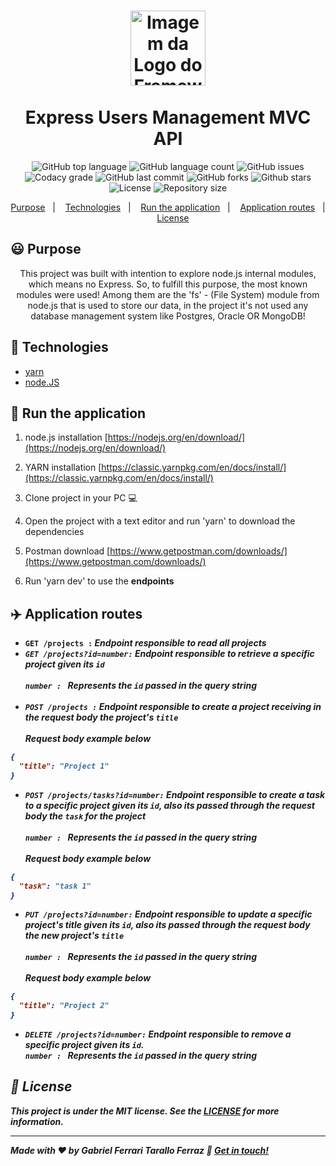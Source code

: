 <h1 align="center">
  <img alt="Imagem da Logo do Framework express.js" src="https://upload.wikimedia.org/wikipedia/commons/6/64/Expressjs.png" height="120" /><br><br> Express Users Management MVC API
</h1>

<p align="center">
  <img alt="GitHub top language" src="https://img.shields.io/github/languages/top/gftf2011/express-mvc">
  
  <img alt="GitHub language count" src="https://img.shields.io/github/languages/count/gftf2011/express-mvc">
  
  <img alt="GitHub issues" src="https://img.shields.io/github/issues/gftf2011/express-mvc">

  <img alt="Codacy grade" src="https://img.shields.io/codacy/grade/b37f8e24805143d08bb2b674e5255ef7">
  
  <img alt="GitHub last commit" src="https://img.shields.io/github/last-commit/gftf2011/express-mvc">

  <img alt="GitHub forks" src="https://img.shields.io/github/forks/gftf2011/express-mvc">

  <img alt="Github stars" src="https://img.shields.io/github/stars/gftf2011/express-mvc">

  <img alt="License" src="https://img.shields.io/github/license/gftf2011/express-mvc">

  <img alt="Repository size" src="https://img.shields.io/github/repo-size/gftf2011/express-mvc">
</p>

<p align="center">
  <a href="#smiley-purpose">Purpose</a>&nbsp;&nbsp;&nbsp;|&nbsp;&nbsp;&nbsp;
  <a href="#rocket-technologies">Technologies</a>&nbsp;&nbsp;&nbsp;|&nbsp;&nbsp;&nbsp;
  <a href="#car-run-the-application">Run the application</a>&nbsp;&nbsp;&nbsp;|&nbsp;&nbsp;&nbsp;
  <a href="#airplane-application-routes">Application routes</a>&nbsp;&nbsp;&nbsp;|&nbsp;&nbsp;&nbsp;
  <a href="#memo-license">License</a>
</p>

## :smiley: Purpose

<p align="center">
  This project was built with intention to explore node.js internal modules, which means no Express. So, to fulfill this purpose, the most known modules were used! Among them are the 'fs' - (File System) module from node.js that is used to store our data, in the project it's not used any database management system like Postgres, Oracle OR MongoDB!
</p>

## :rocket: Technologies

  - [yarn](https://classic.yarnpkg.com/lang/en/)
  - [node.JS](https://nodejs.org/en/)

## :car: Run the application

1. node.js installation [https://nodejs.org/en/download/](https://nodejs.org/en/download/)

2. YARN installation [https://classic.yarnpkg.com/en/docs/install/](https://classic.yarnpkg.com/en/docs/install/)

3. Clone project in your PC :computer:

4. Open the project with a text editor and run 'yarn' to download the dependencies

5. Postman download [https://www.getpostman.com/downloads/](https://www.getpostman.com/downloads/)

6. Run 'yarn dev' to use the <strong>endpoints<strong/>

## :airplane: Application routes

  - <strong>`GET /projects :`<strong/> <i>Endpoint responsible to read all projects<i/>
  - <strong>`GET /projects?id=`<strong/><em>`number`<em><strong>`:`<strong/> <i>Endpoint responsible to retrieve a specific project given its `id`<i/><br/><br/>
<em>`number : `<em/> Represents the `id` passed in the query string<br/><br/>
  -  <strong>`POST /projects :`<strong/> <i>Endpoint responsible to create a project receiving in the request body the project's `title`<i/><br/><br/>
Request body example below
```json
{
  "title": "Project 1"
}
```
  - <strong>`POST /projects/tasks?id=`<strong/><em>`number`<em/><strong>`:`<strong/> <i>Endpoint responsible to create a task to a specific project given its `id`, also its passed through the request body the `task` for the project<i/><br/><br/>
<em>`number : `<em/> Represents the `id` passed in the query string<br/><br/>
Request body example below

```json
{
  "task": "task 1"
}
```
  - <strong>`PUT /projects?id=`<strong/><em>`number`<em/><strong>`:`<strong/> <i>Endpoint responsible to update a specific project's title given its `id`, also its passed through the request body the new project's `title`<i/><br/><br/>
<em>`number : `<em/> Represents the `id` passed in the query string<br/><br/>
Request body example below
```json
{
  "title": "Project 2"
}
```
  - <strong>`DELETE /projects?id=`<strong/><em>`number`<em/><strong>`:`<strong/> <i>Endpoint responsible to remove a specific project given its `id`.<i/><br/>
<em>`number : `<em/> Represents the `id` passed in the query string <br/>


## :memo: License

This project is under the MIT license. See the [LICENSE](https://github.com/gftf2011/express-mvc/blob/master/LICENSE) for more information.

---
Made with ♥ by Gabriel Ferrari Tarallo Ferraz :wave: [Get in touch!](https://www.linkedin.com/in/gabriel-ferrari-tarallo-ferraz-7a4218135/)
